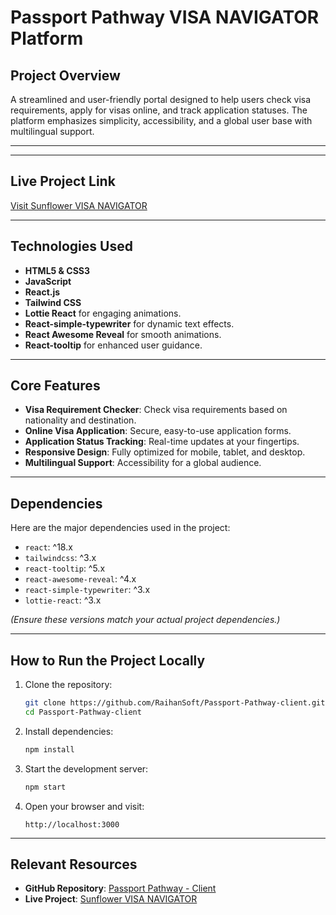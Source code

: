 # Passport Pathway VISA NAVIGATOR Platform

## Project Overview
A streamlined and user-friendly portal designed to help users check visa requirements, apply for visas online, and track application statuses. The platform emphasizes simplicity, accessibility, and a global user base with multilingual support.

---
---

## Live Project Link
[Visit Sunflower VISA NAVIGATOR](https://assignemt-ten.web.app/)

---

## Technologies Used
- **HTML5 & CSS3**  
- **JavaScript**  
- **React.js**  
- **Tailwind CSS**  
- **Lottie React** for engaging animations.  
- **React-simple-typewriter** for dynamic text effects.  
- **React Awesome Reveal** for smooth animations.  
- **React-tooltip** for enhanced user guidance.

---

## Core Features
- **Visa Requirement Checker**: Check visa requirements based on nationality and destination.  
- **Online Visa Application**: Secure, easy-to-use application forms.  
- **Application Status Tracking**: Real-time updates at your fingertips.  
- **Responsive Design**: Fully optimized for mobile, tablet, and desktop.  
- **Multilingual Support**: Accessibility for a global audience.

---

## Dependencies
Here are the major dependencies used in the project:  
- `react`: ^18.x  
- `tailwindcss`: ^3.x  
- `react-tooltip`: ^5.x  
- `react-awesome-reveal`: ^4.x  
- `react-simple-typewriter`: ^3.x  
- `lottie-react`: ^3.x  

*(Ensure these versions match your actual project dependencies.)*

---

## How to Run the Project Locally

1. Clone the repository:  
   ```bash
   git clone https://github.com/RaihanSoft/Passport-Pathway-client.git
   cd Passport-Pathway-client
   ```

2. Install dependencies:  
   ```bash
   npm install
   ```

3. Start the development server:  
   ```bash
   npm start
   ```

4. Open your browser and visit:  
   ```
   http://localhost:3000
   ```

---

## Relevant Resources
- **GitHub Repository**: [Passport Pathway - Client](https://github.com/RaihanSoft/Passport-Pathway-client)  
- **Live Project**: [Sunflower VISA NAVIGATOR](https://assignemt-ten.web.app/)

